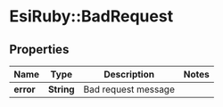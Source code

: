 # EsiRuby::BadRequest

## Properties
Name | Type | Description | Notes
------------ | ------------- | ------------- | -------------
**error** | **String** | Bad request message | 


